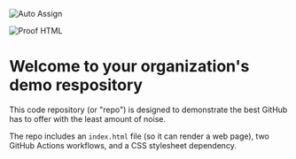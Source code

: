 ![Auto Assign](https://github.com/GingerLeeucwrpozp/demo-repository/actions/workflows/auto-assign.yml/badge.svg)

![Proof HTML](https://github.com/GingerLeeucwrpozp/demo-repository/actions/workflows/proof-html.yml/badge.svg)

# Welcome to your organization's demo respository
This code repository (or "repo") is designed to demonstrate the best GitHub has to offer with the least amount of noise.

The repo includes an `index.html` file (so it can render a web page), two GitHub Actions workflows, and a CSS stylesheet dependency.

